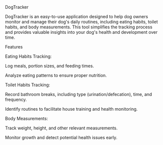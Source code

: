 DogTracker

DogTracker is an easy-to-use application designed to help dog owners monitor and manage their dog's daily routines, including eating habits, toilet habits, and body measurements. This tool simplifies the tracking process and provides valuable insights into your dog's health and development over time.

Features

Eating Habits Tracking:

Log meals, portion sizes, and feeding times.

Analyze eating patterns to ensure proper nutrition.

Toilet Habits Tracking:

Record bathroom breaks, including type (urination/defecation), time, and frequency.

Identify routines to facilitate house training and health monitoring.

Body Measurements:

Track weight, height, and other relevant measurements.

Monitor growth and detect potential health issues early.